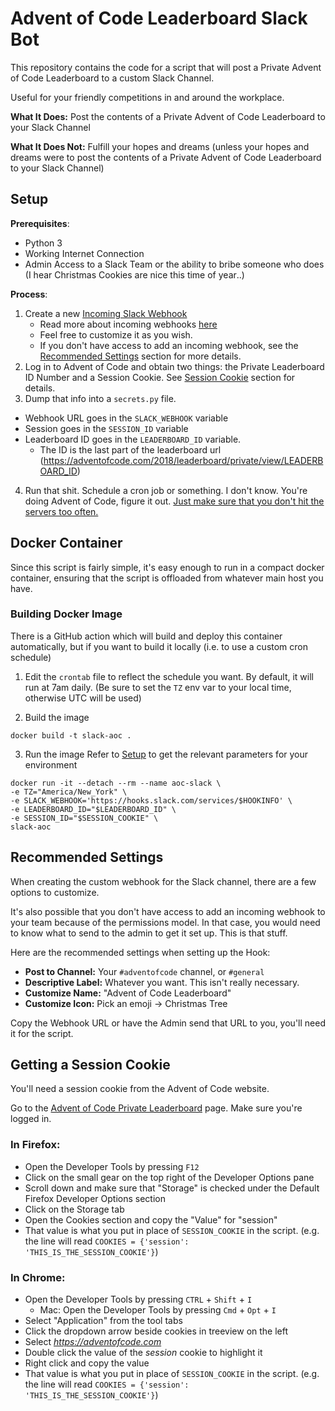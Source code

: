 # Advent of Code Leaderboard Slack Bot

This repository contains the code for a script that will post a Private Advent of Code Leaderboard to a custom Slack Channel.

Useful for your friendly competitions in and around the workplace.

**What It Does:** Post the contents of a Private Advent of Code Leaderboard to your Slack Channel

**What It Does Not:** Fulfill your hopes and dreams (unless your hopes and dreams were to post the contents of a Private Advent of Code Leaderboard to your Slack Channel)

## Setup
**Prerequisites**:
- Python 3
- Working Internet Connection
- Admin Access to a Slack Team or the ability to bribe someone who does (I hear Christmas Cookies are nice this time of year‥)

**Process**:

1. Create a new [Incoming Slack Webhook](https://my.slack.com/services/new/incoming-webhook/)
    - Read more about incoming webhooks [here](https://api.slack.com/incoming-webhooks)
    - Feel free to customize it as you wish.
    - If you don't have access to add an incoming webhook, see the [Recommended Settings](#recommended-settings) section for more details.
2. Log in to Advent of Code and obtain two things: the Private Leaderboard ID Number and a Session Cookie.
See [Session Cookie](#getting-a-session-cookie) section for details.
3. Dump that info into a `secrets.py` file.
  - Webhook URL goes in the `SLACK_WEBHOOK` variable
  - Session goes in the `SESSION_ID` variable
  - Leaderboard ID goes in the `LEADERBOARD_ID` variable.
    - The ID is the last part of the leaderboard url (https://adventofcode.com/2018/leaderboard/private/view/LEADERBOARD_ID)
4. Run that shit. Schedule a cron job or something. I don't know. You're doing Advent of Code, figure it out. [Just make sure that you don't hit the servers too often.](https://www.reddit.com/r/adventofcode/comments/7gy2y3/remember_please_limit_automated_http_requests/)

## Docker Container
Since this script is fairly simple, it's easy enough to run in a compact docker
container, ensuring that the script is offloaded from whatever main host you have.

### Building Docker Image
There is a GitHub action which will build and deploy this container automatically,
but if you want to build it locally (i.e. to use a custom cron schedule)

1. Edit the `crontab` file to reflect the schedule you want. By default, it will
run at 7am daily. (Be sure to set the `TZ` env var to your local time, otherwise
UTC will be used)

2. Build the image
```
docker build -t slack-aoc .
```

3. Run the image
Refer to [Setup](#setup) to get the relevant parameters for your environment
```
docker run -it --detach --rm --name aoc-slack \
-e TZ="America/New_York" \
-e SLACK_WEBHOOK='https://hooks.slack.com/services/$HOOKINFO' \
-e LEADERBOARD_ID="$LEADERBOARD_ID" \
-e SESSION_ID="$SESSION_COOKIE" \
slack-aoc
```

## Recommended Settings
When creating the custom webhook for the Slack channel, there are a few options to customize.

It's also possible that you don't have access to add an incoming webhook to your team because of the permissions model. In that case, you would need to know what to send to the admin to get it set up. This is that stuff.

Here are the recommended settings when setting up the Hook:
- **Post to Channel:** Your `#adventofcode` channel, or `#general`
- **Descriptive Label:** Whatever you want. This isn't really necessary.
- **Customize Name:** "Advent of Code Leaderboard"
- **Customize Icon:** Pick an emoji → Christmas Tree

Copy the Webhook URL or have the Admin send that URL to you, you'll need it for the script.

## Getting a Session Cookie
You'll need a session cookie from the Advent of Code website.

Go to the [Advent of Code Private Leaderboard](https://adventofcode.com/2018/leaderboard/private) page. Make sure you're logged in.

### In Firefox:
- Open the Developer Tools by pressing `F12`
- Click on the small gear on the top right of the Developer Options pane
- Scroll down and make sure that "Storage" is checked under the Default Firefox Developer Options section
- Click on the Storage tab
- Open the Cookies section and copy the "Value" for "session"
- That value is what you put in place of `SESSION_COOKIE` in the script. (e.g. the line will read `COOKIES = {'session': 'THIS_IS_THE_SESSION_COOKIE'}`)

### In Chrome:
- Open the Developer Tools by pressing `CTRL` + `Shift` + `I`
    - Mac: Open the Developer Tools by pressing `Cmd` + `Opt` + `I`
- Select "Application" from the tool tabs
- Click the dropdown arrow beside cookies in treeview on the left
- Select *https://adventofcode.com*
- Double click the value of the *session* cookie to highlight it
- Right click and copy the value
- That value is what you put in place of `SESSION_COOKIE` in the script. (e.g. the line will read `COOKIES = {'session': 'THIS_IS_THE_SESSION_COOKIE'}`)
